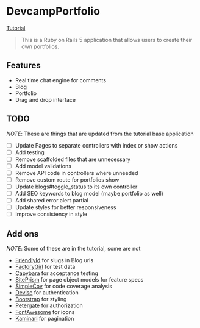 # DevcampPortfolio

[Tutorial](https://www.udemy.com/professional-rails-5-development-course)

> This is a Ruby on Rails 5 application that allows users to create their own
portfolios.

## Features

- Real time chat engine for comments
- Blog
- Portfolio
- Drag and drop interface

## TODO

*NOTE*: These are things that are updated from the tutorial base application

- [ ] Update Pages to separate controllers with index or show actions
- [ ] Add testing
- [ ] Remove scaffolded files that are unnecessary
- [ ] Add model validations
- [ ] Remove API code in controllers where unneeded
- [ ] Remove custom route for portfolios show
- [ ] Update blogs#toggle_status to its own controller
- [ ] Add SEO keywords to blog model (maybe portfolio as well)
- [ ] Add shared error alert partial
- [ ] Update styles for better responsiveness
- [ ] Improve consistency in style

## Add ons

*NOTE*: Some of these are in the tutorial, some are not

- [FriendlyId](https://github.com/norman/friendly_id) for slugs in Blog urls
- [FactoryGirl](https://github.com/thoughtbot/factory_girl_rails) for test data
- [Capybara](https://github.com/teamcapybara/capybara) for acceptance testing
- [SitePrism](https://github.com/natritmeyer/site_prism) for page object models
  for feature specs
- [SimpleCov](https://github.com/colszowka/simplecov) for code coverage analysis
- [Devise](https://github.com/plataformatec/devise) for authentication
- [Bootstrap](https://github.com/twbs/bootstrap-rubygem) for styling
- [Petergate](https://github.com/elorest/petergate) for authorization
- [FontAwesome](https://github.com/bokmann/font-awesome-rails) for icons
- [Kaminari](https://github.com/kaminari/kaminari) for pagination

